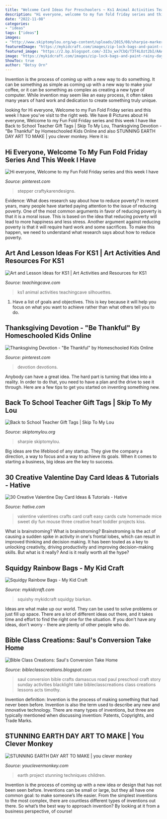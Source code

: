 ```yaml
---
title: "Welcome Card Ideas For Preschoolers ~ Ks1 Animal Activities Teachingcave Silhouettes"
description: "Hi everyone, welcome to my fun fold friday series and this week i have"
date: "2022-11-08"
categories:
- "ideas"
tags: ["ideas"]
images:
- "http://www.skiptomylou.org/wp-content/uploads/2015/08/sharpie-marker-teacher-gift-1.jpg"
featuredImage: "https://mykidcraft.com/images/zip-lock-bags-and-paint-rainy-day-craft-idea-toddler-craft-no-mess-preschooler-craft-no-mess-squishy-paint-bags16.jpg"
featured_image: "https://2.bp.blogspot.com/-3I3u_wx7CbQ/T3T4LOzt2bI/AAAAAAAAADY/zJ7o5YVlT2w/s1600/DSC_0020.JPG"
image: "https://mykidcraft.com/images/zip-lock-bags-and-paint-rainy-day-craft-idea-toddler-craft-no-mess-preschooler-craft-no-mess-squishy-paint-bags16.jpg"
ShowToc: true
author: "Betsy Orn"
---
```



Invention is the process of coming up with a new way to do something. It can be something as simple as coming up with a new way to make your coffee, or it can be something as complex as creating a new type of computer. While invention may seem like an easy process, it often takes many years of hard work and dedication to create something truly unique.

	

		
looking for Hi everyone, Welcome to my Fun Fold Friday series and this week I have you've visit to the right web. We have 8 Pictures about Hi everyone, Welcome to my Fun Fold Friday series and this week I have like Back to School Teacher Gift Tags | Skip To My Lou, Thanksgiving Devotion - &quot;Be Thankful&quot; by Homeschooled Kids Online and also STUNNING EARTH DAY ART TO MAKE | you clever monkey. Here it is:
		
    
## Hi Everyone, Welcome To My Fun Fold Friday Series And This Week I Have

<img loading=lazy src="https://i.pinimg.com/736x/50/7c/bc/507cbcb24c983438f2980e62544f8020.jpg" onerror="this.onerror=null;this.src='https://tse1.mm.bing.net/th?id=OIP.9OtLbBTZoraCxoZs0R-mpgHaD4&amp;pid=15.1';" alt="Hi everyone, Welcome to my Fun Fold Friday series and this week I have">

_Source: pinterest.com_

>stepper craftykarendesigns. 

	

Evidence: What does research say about how to reduce poverty?
In recent years, many people have started paying attention to the issue of reducing poverty. One of the most common arguments in favor of reducing poverty is that it is a moral issue. This is based on the idea that reducing poverty will lead to more happiness and less stress. Another argument against reducing poverty is that it will require hard work and some sacrifices. To make this happen, we need to understand what research says about how to reduce poverty.

    
## Art And Lesson Ideas For KS1 | Art Activities And Resources For KS1

<img loading=lazy src="https://www.teachingcave.com/wp-content/uploads/2013/11/animal-art.jpg" onerror="this.onerror=null;this.src='https://tse1.mm.bing.net/th?id=OIP.JDDepR3Cm70xP143TLl2BwAAAA&amp;pid=15.1';" alt="Art and Lesson Ideas for KS1 | Art Activities and Resources for KS1">

_Source: teachingcave.com_

>ks1 animal activities teachingcave silhouettes. 

	

1. Have a list of goals and objectives. This is key because it will help you focus on what you want to achieve rather than what others tell you to do.

    
## Thanksgiving Devotion - &quot;Be Thankful&quot; By Homeschooled Kids Online

<img loading=lazy src="https://i.pinimg.com/736x/19/97/cc/1997ccc0516142536a799427001843a0.jpg" onerror="this.onerror=null;this.src='https://tse1.mm.bing.net/th?id=OIP.fdk2EiHhC9VaEYHRtBNvegAAAA&amp;pid=15.1';" alt="Thanksgiving Devotion - &quot;Be Thankful&quot; by Homeschooled Kids Online">

_Source: pinterest.com_

>devotion devotions. 

	

Anybody can have a great idea. The hard part is turning that idea into a reality. In order to do that, you need to have a plan and the drive to see it through. Here are a few tips to get you started on inventing something new.

    
## Back To School Teacher Gift Tags | Skip To My Lou

<img loading=lazy src="http://www.skiptomylou.org/wp-content/uploads/2015/08/sharpie-marker-teacher-gift-1.jpg" onerror="this.onerror=null;this.src='https://tse4.mm.bing.net/th?id=OIP._ifbbpwNg3jfp5PvoOgmygHaLH&amp;pid=15.1';" alt="Back to School Teacher Gift Tags | Skip To My Lou">

_Source: skiptomylou.org_

>sharpie skiptomylou. 

	

Big ideas are the lifeblood of any startup. They give the company a direction, a way to focus and a way to achieve its goals. When it comes to starting a business, big ideas are the key to success.

    
## 30 Creative Valentine Day Card Ideas &amp; Tutorials - Hative

<img loading=lazy src="https://hative.com/wp-content/uploads/2014/10/valentine-card-ideas/6-valentine-card-ideas.jpg" onerror="this.onerror=null;this.src='https://tse3.mm.bing.net/th?id=OIP.gIOoidihrli7mWj7oOVcJQHaGy&amp;pid=15.1';" alt="30 Creative Valentine Day Card Ideas &amp; Tutorials - Hative">

_Source: hative.com_

>valentine valentines crafts card craft easy cards cute homemade mice sweet diy fun mouse three creative heart toddler projects kiss. 

	

What is brainstroming?
What is brainstroming? Brainstroming is the act of causing a sudden spike in activity in one's frontal lobes, which can result in improved thinking and decision making. It has been touted as a key to unlocking creativity, driving productivity and improving decision-making skills. But what is it really? And is it really worth all the hype?

    
## Squidgy Rainbow Bags - My Kid Craft

<img loading=lazy src="https://mykidcraft.com/images/zip-lock-bags-and-paint-rainy-day-craft-idea-toddler-craft-no-mess-preschooler-craft-no-mess-squishy-paint-bags16.jpg" onerror="this.onerror=null;this.src='https://tse4.mm.bing.net/th?id=OIP.W537bYPPt4i5hQornz45egHaJ4&amp;pid=15.1';" alt="Squidgy Rainbow Bags - My Kid Craft">

_Source: mykidcraft.com_

>squishy mykidcraft squidgy biarkan. 

	

Ideas are what make up our world. They can be used to solve problems or just fill up space. There are a lot of different ideas out there, and it takes time and effort to find the right one for the situation. If you don't have any ideas, don't worry - there are plenty of other people who do.

    
## Bible Class Creations: Saul&#039;s Conversion Take Home

<img loading=lazy src="https://2.bp.blogspot.com/-3I3u_wx7CbQ/T3T4LOzt2bI/AAAAAAAAADY/zJ7o5YVlT2w/s1600/DSC_0020.JPG" onerror="this.onerror=null;this.src='https://tse3.mm.bing.net/th?id=OIP.cdUQb19nsnwQN2ibuSlTLAHaE7&amp;pid=15.1';" alt="Bible Class Creations: Saul&#039;s Conversion Take Home">

_Source: bibleclasscreations.blogspot.com_

>saul conversion bible crafts damascus road paul preschool craft story sunday activities blacklight take bibleclasscreations class creations lessons acts timothy. 

	

Invention definition:
Invention is the process of making something that had never been before. Invention is also the term used to describe any new and innovative technology. There are many types of inventions, but three are typically mentioned when discussing invention: Patents, Copyrights, and Trade Marks.

    
## STUNNING EARTH DAY ART TO MAKE | You Clever Monkey

<img loading=lazy src="https://2.bp.blogspot.com/-8Re0BaBIlo8/WOiG7pBtPgI/AAAAAAAANwI/skVJMA3sp-srWPN5UihIONK_VDJsaLsBQCLcB/s1600/Earth%2BDay%2BArt%2Bfor%2BSchool.png" onerror="this.onerror=null;this.src='https://tse4.mm.bing.net/th?id=OIP.rT6PTd9Lua66OCscxeIyFQHaJ4&amp;pid=15.1';" alt="STUNNING EARTH DAY ART TO MAKE | you clever monkey">

_Source: youclevermonkey.com_

>earth project stunning techniques children. 

	

Invention is the process of coming up with a new idea or design that has not been seen before. Inventions can be small or large, but they all have one common goal: to make someone’s life easier. From the simplest inventions to the most complex, there are countless different types of inventions out there. So what’s the best way to approach invention? By looking at it from a business perspective, of course!

